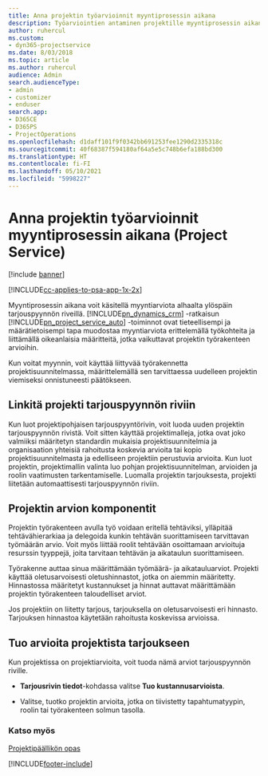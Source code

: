 ```yaml
---
title: Anna projektin työarvioinnit myyntiprosessin aikana
description: Työarviointien antaminen projektille myyntiprosessin aikana Project Servicessä
author: ruhercul
ms.custom:
- dyn365-projectservice
ms.date: 8/03/2018
ms.topic: article
ms.author: ruhercul
audience: Admin
search.audienceType:
- admin
- customizer
- enduser
search.app:
- D365CE
- D365PS
- ProjectOperations
ms.openlocfilehash: d1daff101f9f0342bb691253fee1290d2335318c
ms.sourcegitcommit: 40f68387f594180af64a5e5c748b6efa188bd300
ms.translationtype: HT
ms.contentlocale: fi-FI
ms.lasthandoff: 05/10/2021
ms.locfileid: "5998227"
---
```

# <a name="provide-work-estimates-for-a-project-during-the-sales-process-project-service"></a>Anna projektin työarvioinnit myyntiprosessin aikana (Project Service)

[!include [banner](../includes/psa-now-project-operations.md)]

[!INCLUDE[cc-applies-to-psa-app-1x-2x](../includes/cc-applies-to-psa-app-1x-2x.md)]

Myyntiprosessin aikana voit käsitellä myyntiarviota alhaalta ylöspäin tarjouspyynnön riveillä. [!INCLUDE[pn_dynamics_crm](../includes/pn-dynamics-crm.md)] -ratkaisun [!INCLUDE[pn_project_service_auto](../includes/pn-project-service-auto.md)] -toiminnot ovat tieteellisempi ja määrätietoisempi tapa muodostaa myyntiarviota erittelemällä työkohteita ja liittämällä oikeanlaisia määritteitä, jotka vaikuttavat projektin työrakenteen arvioihin.  
  
 Kun voitat myynnin, voit käyttää liittyvää työrakennetta projektisuunnitelmassa, määrittelemällä sen tarvittaessa uudelleen projektin viemiseksi onnistuneesti päätökseen.  
  
## <a name="link-a-project-to-a-quote-line"></a>Linkitä projekti tarjouspyynnön riviin  
 Kun luot projektipohjaisen tarjouspyyntörivin, voit luoda uuden projektin tarjouspyynnön rivistä. Voit sitten käyttää projektimalleja, jotka ovat joko valmiiksi määritetyn standardin mukaisia projektisuunnitelmia ja organisaation yhteisiä rahoitusta koskevia arvioita tai kopio projektisuunnitelmasta ja edelliseen projektiin perustuvia arvioita. Kun luot projektin, projektimallin valinta luo pohjan projektisuunnitelman, arvioiden ja roolin vaatimusten tarkentamiselle. Luomalla projektin tarjouksesta, projekti liitetään automaattisesti tarjouspyynnön riviin.  
  
## <a name="project-estimate-components"></a>Projektin arvion komponentit  
 Projektin työrakenteen avulla työ voidaan eritellä tehtäviksi, ylläpitää tehtävähierarkiaa ja delegoida kunkin tehtävän suorittamiseen tarvittavan työmäärän arvio. Voit myös liittää roolit tehtävään osoittamaan arvioituja resurssin tyyppejä, joita tarvitaan tehtävän ja aikataulun suorittamiseen.  
  
 Työrakenne auttaa sinua määrittämään työmäärä- ja aikatauluarviot. Projekti käyttää oletusarvoisesti oletushinnastot, jotka on aiemmin määritetty. Hinnastossa määritetyt kustannukset ja hinnat auttavat määrittämään projektin työrakenteen taloudelliset arviot.  
  
 Jos projektiin on liitetty tarjous, tarjouksella on oletusarvoisesti eri hinnasto. Tarjouksen hinnastoa käytetään rahoitusta koskevissa arvioissa.  
  
## <a name="import-estimates-from-a-project-into-a-quote"></a>Tuo arvioita projektista tarjoukseen  
 Kun projektissa on projektiarvioita, voit tuoda nämä arviot tarjouspyynnön riville.  
  
-   **Tarjousrivin tiedot**-kohdassa valitse **Tuo kustannusarvioista**. 

-   Valitse, tuotko projektin arvioita, jotka on tiivistetty tapahtumatyypin, roolin tai työrakenteen solmun tasolla.  
  
### <a name="see-also"></a>Katso myös  
 [Projektipäällikön opas](../psa/project-manager-guide.md)


[!INCLUDE[footer-include](../includes/footer-banner.md)]